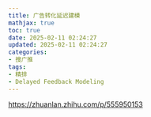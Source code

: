 ```yaml
---
title: 广告转化延迟建模
mathjax: true
toc: true
date: 2025-02-11 02:24:27
updated: 2025-02-11 02:24:27
categories:
- 搜广推
tags:
- 精排
- Delayed Feedback Modeling
---
```


https://zhuanlan.zhihu.com/p/555950153

